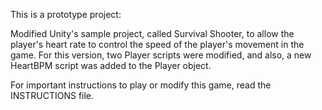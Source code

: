 This is a prototype project:

Modified Unity's sample project, called Survival Shooter, to allow the player's heart rate to control the speed of the player's movement in the game.
For this version, two Player scripts were modified, and also, a new HeartBPM script was added to the Player object. 

For important instructions to play or modify this game, read the INSTRUCTIONS file.
